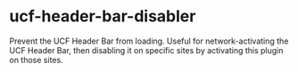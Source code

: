 # ucf-header-bar-disabler
Prevent the UCF Header Bar from loading. Useful for network-activating the UCF Header Bar, then disabling it on specific sites by activating this plugin on those sites.
